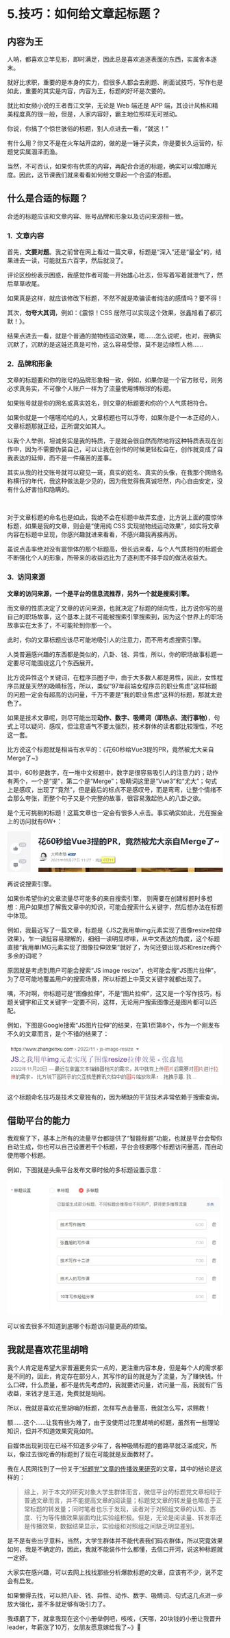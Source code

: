 # 5.技巧：如何给文章起标题？

## 内容为王

人呐，都喜欢立竿见影，即时满足，因此总是喜欢追逐表面的东西，实属舍本逐末。

就好比求职，重要的是本身的实力，但很多人都会去刷题、刷面试技巧，写作也是如此，重要的其实是内容，内容为王，标题的好坏是次要的。

就比如女频小说的王者晋江文学，无论是 Web 端还是 APP 端，其设计风格和精美程度真的很一般，但是，人家内容好，霸主地位照样无可撼动。

你说，你搞了个惊世骇俗的标题，别人点进去一看，“就这！”

有什么用？你又不是在火车站开店的，做的是一锤子买卖，你是要长久运营的，标题党实属涸泽而渔。

当然，不可否认，如果你有优质的内容，再配合合适的标题，确实可以增加曝光度。因此，这节课我们就来看看如何给文章起一个合适的标题。

## 什么是合适的标题？

合适的标题应该和文章内容、账号品牌和形象以及访问来源相一致。

### 1.  文章内容

首先，**文要对题**。我之前曾在网上看过一篇文章，标题是“深入”还是“最全”的，结果进去一读，可能就五六百字，然后就没了。

评论区纷纷表示困惑，我感觉作者可能一开始雄心壮志，但写着写着就泄气了，然后草草收尾。

如果真是这样，就应该修改下标题，不然不就是欺骗读者纯洁的感情吗？要不得！

其次，**勿夸大其词**，例如：《震惊！CSS 居然可以实现这个效果，张鑫旭看了都沉默！》。

结果点进去一看，就是个普通的抛物线运动效果，嗯……怎么说呢，也对，我确实沉默了，沉默的是这娃还真是可怜，这么容易受惊，莫不是边缘性人格……

### 2.  品牌和形象

文章的标题要和你的账号的品牌形象相一致，例如，如果你是一个官方账号，则务必求真务实，不可像个人账户一样为了流量使用博眼球的标题。

如果账号就是你的网名或真实姓名，则文章的标题要和你的个人气质相符合。

如果你就是一个嘻嘻哈哈的人，文章标题也可以浮夸，如果你是个一本正经的人，文章标题那就正经，正所谓文如其人。

以我个人举例，坦诚务实是我的特质，于是就会很自然而然地将这种特质表现在创作中，因为不需要伪装自己，可以让我在创作的时候更轻松自在，创作就变成了自我表达的延伸，而不是一件痛苦的差事。

其实从我的社交账号就可以窥见一斑，真实的姓名、真实的头像，在我那个网络名称横行的年代，我这种做法是少见的，因为我觉得我真诚坦然，内心自由安定，没有什么好害怕和隐瞒的。

<p align=center><img src="https://p3-juejin.byteimg.com/tos-cn-i-k3u1fbpfcp/6e9dbe5275174b2084746618b472cf5f~tplv-k3u1fbpfcp-zoom-1.image" alt=""  /></p>

对于文章标题的命名也是如此，我绝不会在标题中故弄玄虚，比方说上面的震惊体标题，如果是我的文章，则会是“使用纯 CSS 实现抛物线运动效果”，如实将文章内容在标题中呈现，你感兴趣就进来看看，不感兴趣我再接再厉。

虽说点击率绝对没有震惊体的那个标题高，但长远来看，与个人气质相符的标题会不断强化个人的形象，所带来的收益远比为了逐利而不择手段的做法收益大。

### 3.  访问来源

**文章的访问来源，一个是平台的信息流推荐，另外一个就是搜索引擎。**

而文章的性质决定了文章的访问来源，也就决定了标题的倾向性，比方说你写的是自己的职场故事，这个基本上就不可能被搜索引擎搜索到，因为这个世界上的职场故事实在太多了，不可能轮到你那一个。

此时，你的文章标题应该尽可能地吸引人的注意力，而不用考虑搜索引擎。

人类普遍感兴趣的东西都是类似的，八卦、钱、异性，所以，你的职场故事标题一定要尽可能围绕这几个东西展开。

比方说异性这个关键词，在程序员圈子中，由于大多数人都是男性，因此，女性程序员就是天然的吸睛标签，所以，类似“97年前端女程序员的职业焦虑”这样标题的问题一定会有超高的访问量，千万不要是“我的职业焦虑”这样的标题，那就太逊色了。

如果是技术文章呢，则尽可能出现**动作、数字、吸睛词（即热点、流行事物）**，句式上可以疑问、感叹，但注意语气不要太强烈，技术群体的读者都比较理性，不吃这一套。

比方说这个标题就是相当有水平的：《花60秒给Vue3提的PR，竟然被尤大亲自Merge了~》

其中，60秒是数字，在一堆中文标题中，数字是很容易吸引人的注意力的；动作有两个，一个是“提”，第二个是“Merge”；吸睛词这里是“Vue3”和“尤大”；句式上是感叹，出现了“竟然”，但是最后的标点不是感叹号，而是弯弯，让整个情绪不会那么夸张，而整个句子又是个完整的故事，很容易激起他人的八卦之欲。

是个无可挑剔的标题！这篇文章也一定会有很多人点击。事实确实如此，光在掘金上的访问就有6W+：

![](./images/e53cf35ed5038bf8e395052b80b10be9.webp )

再说说搜索引擎。

如果你希望你的文章流量尽可能多的来自搜索引擎， 则需要在创建标题时多想想：用户如果想了解我文章中的知识，可能会搜索什么关键字，然后想办法在标题中体现。

例如，我最近写了一篇文章，标题是《JS之我用单img元素实现了图像resize拉伸效果》，乍一读挺容易理解的，细细一读明显啰嗦，从中文表达的角度，这个标题直接“我用单IMG元素实现了图像拉伸效果”就好了，为何还要出现JS和resize两个多余的词呢？

原因就是考虑到用户可能会搜索“JS image resize”，也可能会搜“JS图片拉伸”，为了尽可能地覆盖用户的搜索场景，所以标题上中英文关键字就都出现了。

咦，不对啊，你标题可是“图像拉伸”，不是“图片拉伸”，这又是一个写作技巧，标题关键字和正文关键字一定要不同，这样，无论用户搜索图像还是图片都可以匹配。

例如，下图是Google搜索“JS图片拉伸”的结果，在第1页第8个，作为一个刚发布不久的文章而言，是个不错的结果了：

![](./images/6a2ac775bdc385ea7d2d4e025e44bdec.webp )

这个标题命名技巧是技术文章独有的，因为稀缺的干货技术非常依赖于搜索查询。

## 借助平台的能力

我观察了下，基本上所有的流量平台都提供了“智能标题”功能，也就是平台会帮你自动生成，你也可以自己设置若干个标题，平台会根据哪个标题访问量高，而自动使用哪个标题。

例如，下图就是头条平台发布文章时候的多标题设置示意：

![](./images/c47bf9d51dd8432541fdaec3409c20ff.webp )

可以省去很多不知道到底哪个标题访问量更高的烦恼。

## 我就是喜欢花里胡哨

我个人肯定是希望大家普遍更务实一点的，更注重内容本身，但是每个人的需求都是不同的，因此，肯定存在部分人，其写作的目的就是为了流量，为了赚快钱。什么口碑，什么质量，都不是优先考虑的，我就要访问量，访问量一高，我就有广告收益，来钱才是王道，免费就是胡闹。

所以，我就是喜欢花里胡哨的标题，怎样写点击量高，我就怎么写，求赐教！

额……这个……让我有些为难了，由于没使用过花里胡哨的标题，虽然有一些理论知识，但并不知道效果究竟如何。

自媒体出现到现在已经不知道多少年了，各种吸睛标题的套路早就泛滥成灾，所以，像过去很吃香的标题到了现在可能就是反面教材了。

我在人民网找到了一份关于[“标题党”文章的传播效果研究](http://media.people.com.cn/n1/2018/0119/c416769-29775701-3.html)的文章，其中的结论是这样的：

> 综上，对于本文的研究对象大学生群体而言，微信平台的标题党文章相较于普通文章而言，并不能提高文章的阅读量；标题党文章的转发量也略低于正常标题的转发量；同时笔者也乐于发现，读者对于对照组文章的认知、态度、行为等传播效果层面均比实验组积极。但是，无论是阅读量、转发率还是传播效果，数据结果显示，实验组和对照组之间缺乏明显差别。
> 
是不是有些出乎意料，当然，大学生群体并不能代表我们码农群体，所以究竟效果如何，我是不确定的，因此，我就不能装作什么都懂，去信口开河，说这种标题就一定好。

大家实在感兴趣，可以去网上找找那些分析爆款标题的文章，应该有不少，说不定会有启发。

如果懒得去找，可以把八卦、钱、异性、动作、数字、吸睛词、句式这几点进一步放大强化，差不多就足够有吸引力了。

我琢磨了下，就拿我现在这个小册举例吧，咳咳，《天哪，20块钱的小册让我晋升 leader，年薪涨了10万，女朋友愿意嫁给我了~》🤪